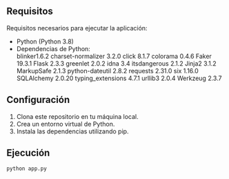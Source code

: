 
## Requisitos

Requisitos necesarios para ejecutar la aplicación:

- Python (Python 3.8)
- Dependencias de Python: <br>
blinker1.6.2
charset-normalizer 3.2.0
click 8.1.7
colorama 0.4.6
Faker 19.3.1
Flask 2.3.3
greenlet 2.0.2
idna 3.4
itsdangerous 2.1.2
Jinja2 3.1.2
MarkupSafe 2.1.3
python-dateutil 2.8.2
requests 2.31.0
six 1.16.0
SQLAlchemy 2.0.20
typing_extensions 4.7.1
urllib3 2.0.4
Werkzeug 2.3.7



## Configuración

1. Clona este repositorio en tu máquina local.
2. Crea un entorno virtual de Python.
3. Instala las dependencias utilizando pip.


## Ejecución

```bash
python app.py

